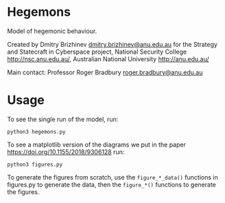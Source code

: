# Hegemons

Model of hegemonic behaviour.

Created by Dmitry Brizhinev <dmitry.brizhinev@anu.edu.au> for the Strategy and Statecraft in Cyberspace project,
National Security College <http://nsc.anu.edu.au/>, Australian National University <http://anu.edu.au/>

Main contact: Professor Roger Bradbury <roger.bradbury@anu.edu.au>

# Usage
To see the single run of the model, run:

`python3 hegemons.py`

To see a matplotlib version of the diagrams we put in the paper <https://doi.org/10.1155/2018/9306128> run:

`python3 figures.py`

To generate the figures from scratch, use the `figure_*_data()` functions in figures.py to generate the data, then the `figure_*()` functions to generate the figures.